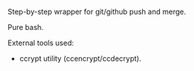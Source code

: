 Step-by-step wrapper for git/github push and merge.

Pure bash.

External tools used:
- ccrypt utility (ccencrypt/ccdecrypt).

